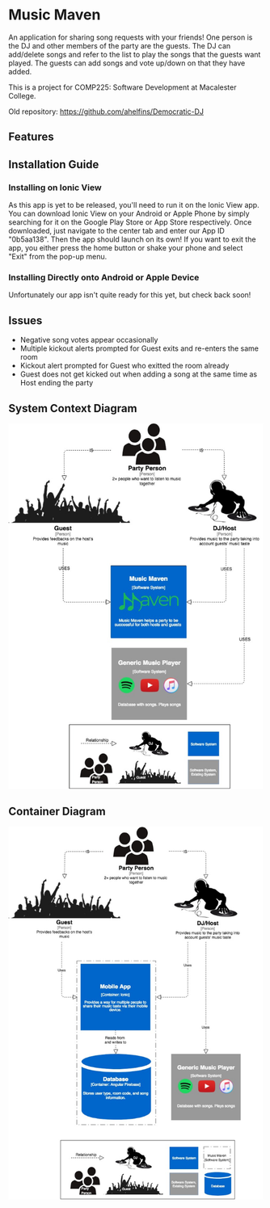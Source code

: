 # Music Maven
An application for sharing song requests with your friends! One person is the 
DJ and other members of the party are the guests. The DJ can add/delete songs and
refer to the list to play the songs that the guests want played.
The guests can add songs and vote up/down on that they have added.

This is a project for COMP225: Software Development at Macalester College.

Old repository: https://github.com/ahelfins/Democratic-DJ

## Features

## Installation Guide
### Installing on Ionic View
As this app is yet to be released, you'll need to run it on the Ionic View app. You can download
Ionic View on your Android or Apple Phone by simply searching for it on the Google Play Store
or App Store respectively. Once downloaded, just navigate to the center tab and enter our App
ID "0b5aa138". Then the app should launch on its own! If you want to exit the app, you either
press the home button or shake your phone and select "Exit" from the pop-up menu.

### Installing Directly onto Android or Apple Device
Unfortunately our app isn't quite ready for this yet, but check back soon!


## Issues
* Negative song votes appear occasionally
* Multiple kickout alerts prompted for Guest exits and re-enters the same room
* Kickout alert prompted for Guest who exitted the room already
* Guest does not get kicked out when adding a song at the same time as Host ending the party

## System Context Diagram
![System Context Diagram](src/assets/imgs/Diagram1_SystemContext.jpg)

## Container Diagram
![Container Diagram](src/assets/imgs/Diagram2_Container.jpg)


